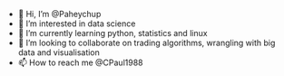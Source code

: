 - 👋 Hi, I’m @Paheychup
- 👀 I’m interested in data science 
- 🌱 I’m currently learning python, statistics and linux
- 💞️ I’m looking to collaborate on trading algorithms, wrangling with big data and visualisation 
- 📫 How to reach me @CPaul1988

<!---
Paheychup/Paheychup is a ✨ special ✨ repository because its `README.md` (this file) appears on your GitHub profile.
You can click the Preview link to take a look at your changes.
--->
